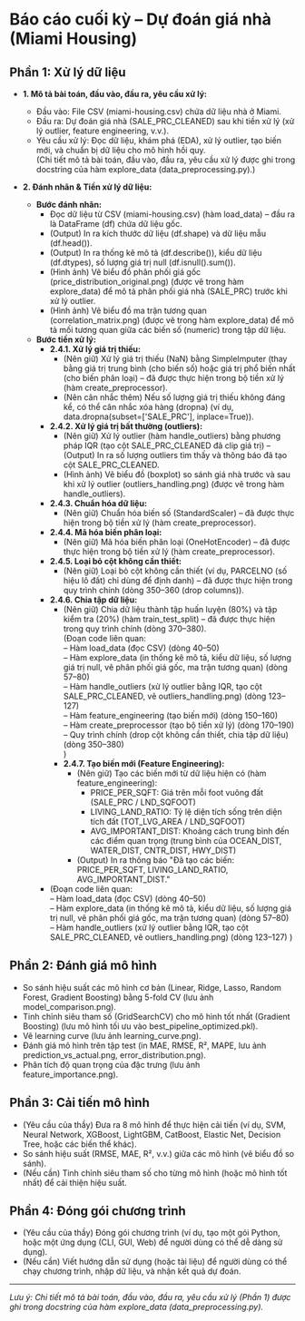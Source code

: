# Báo cáo cuối kỳ – Dự đoán giá nhà (Miami Housing)

## Phần 1: Xử lý dữ liệu

- **1. Mô tả bài toán, đầu vào, đầu ra, yêu cầu xử lý:**  
  - Đầu vào: File CSV (miami-housing.csv) chứa dữ liệu nhà ở Miami.  
  - Đầu ra: Dự đoán giá nhà (SALE_PRC_CLEANED) sau khi tiền xử lý (xử lý outlier, feature engineering, v.v.).  
  - Yêu cầu xử lý: Đọc dữ liệu, khám phá (EDA), xử lý outlier, tạo biến mới, và chuẩn bị dữ liệu cho mô hình hồi quy.  
  (Chi tiết mô tả bài toán, đầu vào, đầu ra, yêu cầu xử lý được ghi trong docstring của hàm explore_data (data_preprocessing.py).)

- **2. Đánh nhãn & Tiền xử lý dữ liệu:**  
  - **Bước đánh nhãn:**  
    - Đọc dữ liệu từ CSV (miami-housing.csv) (hàm load_data) – đầu ra là DataFrame (df) chứa dữ liệu gốc.  
    - (Output) In ra kích thước dữ liệu (df.shape) và dữ liệu mẫu (df.head()).  
    - (Output) In ra thống kê mô tả (df.describe()), kiểu dữ liệu (df.dtypes), số lượng giá trị null (df.isnull().sum()).  
    - (Hình ảnh) Vẽ biểu đồ phân phối giá gốc (price_distribution_original.png) (được vẽ trong hàm explore_data) để mô tả phân phối giá nhà (SALE_PRC) trước khi xử lý outlier.  
    - (Hình ảnh) Vẽ biểu đồ ma trận tương quan (correlation_matrix.png) (được vẽ trong hàm explore_data) để mô tả mối tương quan giữa các biến số (numeric) trong tập dữ liệu.  
  - **Bước tiền xử lý:**  
    - **2.4.1. Xử lý giá trị thiếu:**  
      - (Nên giữ) Xử lý giá trị thiếu (NaN) bằng SimpleImputer (thay bằng giá trị trung bình (cho biến số) hoặc giá trị phổ biến nhất (cho biến phân loại) – đã được thực hiện trong bộ tiền xử lý (hàm create_preprocessor).  
      - (Nên cân nhắc thêm) Nếu số lượng giá trị thiếu không đáng kể, có thể cân nhắc xóa hàng (dropna) (ví dụ, data.dropna(subset=['SALE_PRC'], inplace=True)).  
    - **2.4.2. Xử lý giá trị bất thường (outliers):**  
      - (Nên giữ) Xử lý outlier (hàm handle_outliers) bằng phương pháp IQR (tạo cột SALE_PRC_CLEANED đã clip giá trị) – (Output) In ra số lượng outliers tìm thấy và thông báo đã tạo cột SALE_PRC_CLEANED.  
      - (Hình ảnh) Vẽ biểu đồ (boxplot) so sánh giá nhà trước và sau khi xử lý outlier (outliers_handling.png) (được vẽ trong hàm handle_outliers).  
    - **2.4.3. Chuẩn hóa dữ liệu:**  
      - (Nên giữ) Chuẩn hóa biến số (StandardScaler) – đã được thực hiện trong bộ tiền xử lý (hàm create_preprocessor).  
    - **2.4.4. Mã hóa biến phân loại:**  
      - (Nên giữ) Mã hóa biến phân loại (OneHotEncoder) – đã được thực hiện trong bộ tiền xử lý (hàm create_preprocessor).  
    - **2.4.5. Loại bỏ cột không cần thiết:**  
      - (Nên giữ) Loại bỏ cột không cần thiết (ví dụ, PARCELNO (số hiệu lô đất) chỉ dùng để định danh) – đã được thực hiện trong quy trình chính (dòng 350–360 (drop columns)).  
    - **2.4.6. Chia tập dữ liệu:**  
      - (Nên giữ) Chia dữ liệu thành tập huấn luyện (80%) và tập kiểm tra (20%) (hàm train_test_split) – đã được thực hiện trong quy trình chính (dòng 370–380).  
      (Đoạn code liên quan:  
        – Hàm load_data (đọc CSV) (dòng 40–50)  
        – Hàm explore_data (in thống kê mô tả, kiểu dữ liệu, số lượng giá trị null, vẽ phân phối giá gốc, ma trận tương quan) (dòng 57–80)  
        – Hàm handle_outliers (xử lý outlier bằng IQR, tạo cột SALE_PRC_CLEANED, vẽ outliers_handling.png) (dòng 123–127)  
        – Hàm feature_engineering (tạo biến mới) (dòng 150–160)  
        – Hàm create_preprocessor (tạo bộ tiền xử lý) (dòng 170–190)  
        – Quy trình chính (drop cột không cần thiết, chia tập dữ liệu) (dòng 350–380)  
      )
      - **2.4.7. Tạo biến mới (Feature Engineering):**  
        - (Nên giữ) Tạo các biến mới từ dữ liệu hiện có (hàm feature_engineering):  
          - PRICE_PER_SQFT: Giá trên mỗi foot vuông đất (SALE_PRC / LND_SQFOOT)  
          - LIVING_LAND_RATIO: Tỷ lệ diện tích sống trên diện tích đất (TOT_LVG_AREA / LND_SQFOOT)  
          - AVG_IMPORTANT_DIST: Khoảng cách trung bình đến các điểm quan trọng (trung bình của OCEAN_DIST, WATER_DIST, CNTR_DIST, HWY_DIST)  
        - (Output) In ra thông báo "Đã tạo các biến: PRICE_PER_SQFT, LIVING_LAND_RATIO, AVG_IMPORTANT_DIST."  
    - (Đoạn code liên quan:  
        – Hàm load_data (đọc CSV) (dòng 40–50)  
        – Hàm explore_data (in thống kê mô tả, kiểu dữ liệu, số lượng giá trị null, vẽ phân phối giá gốc, ma trận tương quan) (dòng 57–80)  
        – Hàm handle_outliers (xử lý outlier bằng IQR, tạo cột SALE_PRC_CLEANED, vẽ outliers_handling.png) (dòng 123–127)  )

## Phần 2: Đánh giá mô hình

- So sánh hiệu suất các mô hình cơ bản (Linear, Ridge, Lasso, Random Forest, Gradient Boosting) bằng 5-fold CV (lưu ảnh model_comparison.png).  
- Tinh chỉnh siêu tham số (GridSearchCV) cho mô hình tốt nhất (Gradient Boosting) (lưu mô hình tối ưu vào best_pipeline_optimized.pkl).  
- Vẽ learning curve (lưu ảnh learning_curve.png).  
- Đánh giá mô hình trên tập test (in MAE, RMSE, R², MAPE, lưu ảnh prediction_vs_actual.png, error_distribution.png).  
- Phân tích độ quan trọng của đặc trưng (lưu ảnh feature_importance.png).

## Phần 3: Cải tiến mô hình

- (Yêu cầu của thầy) Đưa ra 8 mô hình để thực hiện cải tiến (ví dụ, SVM, Neural Network, XGBoost, LightGBM, CatBoost, Elastic Net, Decision Tree, hoặc các biến thể khác).  
- So sánh hiệu suất (RMSE, MAE, R², v.v.) giữa các mô hình (vẽ biểu đồ so sánh).  
- (Nếu cần) Tinh chỉnh siêu tham số cho từng mô hình (hoặc mô hình tốt nhất) để cải thiện hiệu suất.

## Phần 4: Đóng gói chương trình

- (Yêu cầu của thầy) Đóng gói chương trình (ví dụ, tạo một gói Python, hoặc một ứng dụng (CLI, GUI, Web) để người dùng có thể dễ dàng sử dụng).  
- (Nếu cần) Viết hướng dẫn sử dụng (hoặc tài liệu) để người dùng có thể chạy chương trình, nhập dữ liệu, và nhận kết quả dự đoán.

---

*Lưu ý: Chi tiết mô tả bài toán, đầu vào, đầu ra, yêu cầu xử lý (Phần 1) được ghi trong docstring của hàm explore_data (data_preprocessing.py).* 